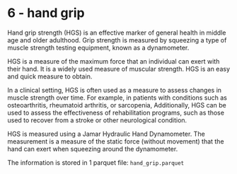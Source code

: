 # 6 - hand grip
Hand grip strength (HGS) is an effective marker of general health in middle age and older adulthood. Grip strength is measured by squeezing a type of muscle strength testing equipment, known as a dynamometer.

HGS is a measure of the maximum force that an individual can exert with their hand. It is a widely used measure of muscular strength. HGS is an easy and quick measure to obtain.

In a clinical setting, HGS is often used as a measure to assess changes in muscle strength over time. For example, in patients with conditions such as osteoarthritis, rheumatoid arthritis, or sarcopenia, Additionally, HGS can be used to assess the effectiveness of rehabilitation programs, such as those used to recover from a stroke or other neurological condition.

HGS is measured using a Jamar Hydraulic Hand Dynamometer. The measurement is a measure of the static force (without movement) that the hand can exert when squeezing around the dynamometer.

The information is stored in 1 parquet file: `hand_grip.parquet`